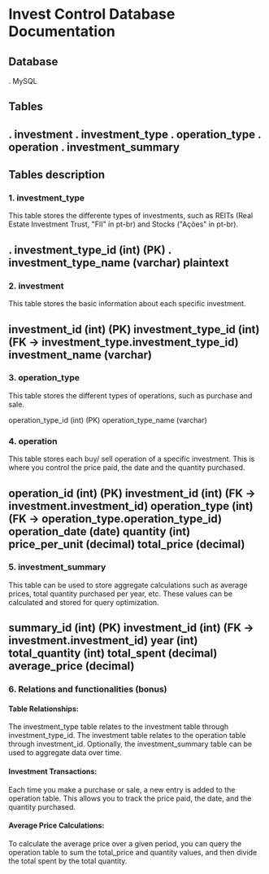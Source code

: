 # Invest Control Database Documentation

## Database
. MySQL

## Tables
. investment
. investment_type
. operation_type
. operation
. investment_summary
-------------------------

## Tables description

### 1. investment_type
This table stores the differente types of investments, such as REITs (Real Estate Investment Trust, "FII" in pt-br) and Stocks ("Ações" in pt-br).

. investment_type_id (int) (PK)
. investment_type_name (varchar)
plaintext
-------------------------

### 2. investment
This table stores the basic information about each specific investment.

investment_id (int) (PK)
investment_type_id (int) (FK -> investment_type.investment_type_id)
investment_name (varchar)
-------------------------

### 3. operation_type
This table stores the different types of operations, such as purchase and sale.

operation_type_id (int) (PK)
operation_type_name (varchar)

### 4. operation
This table stores each buy/ sell operation of a specific investment. This is where you control the price paid, the date and the quantity purchased.

operation_id (int) (PK)
investment_id (int) (FK -> investment.investment_id)
operation_type (int) (FK -> operation_type.operation_type_id) 
operation_date (date)
quantity (int)
price_per_unit (decimal)
total_price (decimal)
-------------------------

### 5. investment_summary

This table can be used to store aggregate calculations such as average prices, total quantity purchased per year, etc. These values ​​can be calculated and stored for query optimization.

summary_id (int) (PK)
investment_id (int) (FK -> investment.investment_id)
year (int)
total_quantity (int)
total_spent (decimal)
average_price (decimal)
-------------------------

### 6. Relations and functionalities (bonus)

#### Table Relationships:
The investment_type table relates to the investment table through investment_type_id. The investment table relates to the operation table through investment_id. Optionally, the investment_summary table can be used to aggregate data over time.

#### Investment Transactions:
Each time you make a purchase or sale, a new entry is added to the operation table. This allows you to track the price paid, the date, and the quantity purchased.

#### Average Price Calculations:
To calculate the average price over a given period, you can query the operation table to sum the total_price and quantity values, and then divide the total spent by the total quantity.
